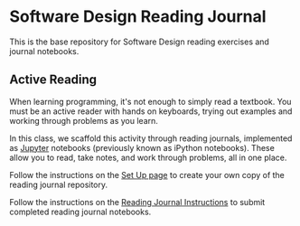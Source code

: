 # Software Design Reading Journal

This is the base repository for Software Design reading exercises and journal notebooks.

## Active Reading

When learning programming, it's not enough to simply read a textbook. You must be an active reader with hands on keyboards, trying out examples and working through problems as you learn.

In this class, we scaffold this activity through reading journals, implemented as [Jupyter](http://jupyter.org/) notebooks (previously known as iPython notebooks). These allow you to read, take notes, and work through problems, all in one place.

Follow the instructions on the [Set Up page](https://sd19spring.github.io/activities/setup.html#get-the-reading-journal) to create your own copy of the reading journal repository.

Follow the instructions on the [Reading Journal Instructions](https://sd19spring.github.io/reading-journal/) to submit completed reading journal notebooks.
